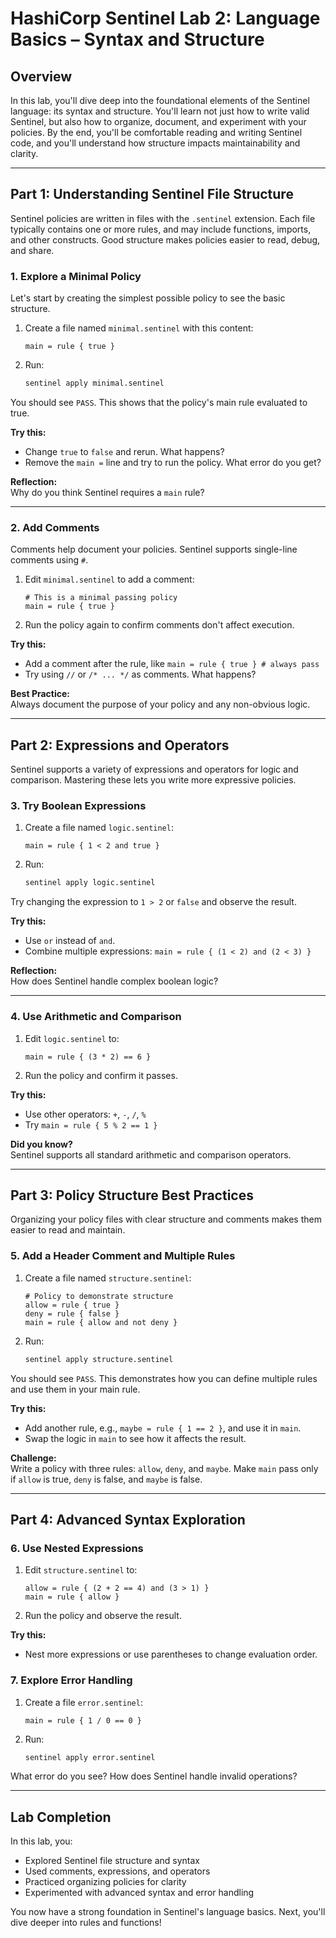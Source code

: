 # HashiCorp Sentinel Lab 2: Language Basics – Syntax and Structure

## Overview
In this lab, you'll dive deep into the foundational elements of the Sentinel language: its syntax and structure. You'll learn not just how to write valid Sentinel, but also how to organize, document, and experiment with your policies. By the end, you'll be comfortable reading and writing Sentinel code, and you'll understand how structure impacts maintainability and clarity.

---

## Part 1: Understanding Sentinel File Structure

Sentinel policies are written in files with the `.sentinel` extension. Each file typically contains one or more rules, and may include functions, imports, and other constructs. Good structure makes policies easier to read, debug, and share.

### 1. Explore a Minimal Policy
Let's start by creating the simplest possible policy to see the basic structure.

1. Create a file named `minimal.sentinel` with this content:
   ```hcl
   main = rule { true }
   ```
2. Run:
   ```bash
   sentinel apply minimal.sentinel
   ```
You should see `PASS`. This shows that the policy's main rule evaluated to true.

**Try this:**  
- Change `true` to `false` and rerun. What happens?
- Remove the `main =` line and try to run the policy. What error do you get?

**Reflection:**  
Why do you think Sentinel requires a `main` rule?

---

### 2. Add Comments
Comments help document your policies. Sentinel supports single-line comments using `#`.

1. Edit `minimal.sentinel` to add a comment:
   ```hcl
   # This is a minimal passing policy
   main = rule { true }
   ```
2. Run the policy again to confirm comments don't affect execution.

**Try this:**  
- Add a comment after the rule, like `main = rule { true } # always pass`
- Try using `//` or `/* ... */` as comments. What happens?

**Best Practice:**  
Always document the purpose of your policy and any non-obvious logic.

---

## Part 2: Expressions and Operators

Sentinel supports a variety of expressions and operators for logic and comparison. Mastering these lets you write more expressive policies.

### 3. Try Boolean Expressions
1. Create a file named `logic.sentinel`:
   ```hcl
   main = rule { 1 < 2 and true }
   ```
2. Run:
   ```bash
   sentinel apply logic.sentinel
   ```
Try changing the expression to `1 > 2` or `false` and observe the result.

**Try this:**  
- Use `or` instead of `and`.
- Combine multiple expressions: `main = rule { (1 < 2) and (2 < 3) }`

**Reflection:**  
How does Sentinel handle complex boolean logic?

---

### 4. Use Arithmetic and Comparison
1. Edit `logic.sentinel` to:
   ```hcl
   main = rule { (3 * 2) == 6 }
   ```
2. Run the policy and confirm it passes.

**Try this:**  
- Use other operators: `+`, `-`, `/`, `%`
- Try `main = rule { 5 % 2 == 1 }`

**Did you know?**  
Sentinel supports all standard arithmetic and comparison operators.

---

## Part 3: Policy Structure Best Practices

Organizing your policy files with clear structure and comments makes them easier to read and maintain.

### 5. Add a Header Comment and Multiple Rules
1. Create a file named `structure.sentinel`:
   ```hcl
   # Policy to demonstrate structure
   allow = rule { true }
   deny = rule { false }
   main = rule { allow and not deny }
   ```
2. Run:
   ```bash
   sentinel apply structure.sentinel
   ```
You should see `PASS`. This demonstrates how you can define multiple rules and use them in your main rule.

**Try this:**  
- Add another rule, e.g., `maybe = rule { 1 == 2 }`, and use it in `main`.
- Swap the logic in `main` to see how it affects the result.

**Challenge:**  
Write a policy with three rules: `allow`, `deny`, and `maybe`. Make `main` pass only if `allow` is true, `deny` is false, and `maybe` is false.

---

## Part 4: Advanced Syntax Exploration

### 6. Use Nested Expressions
1. Edit `structure.sentinel` to:
   ```hcl
   allow = rule { (2 + 2 == 4) and (3 > 1) }
   main = rule { allow }
   ```
2. Run the policy and observe the result.

**Try this:**  
- Nest more expressions or use parentheses to change evaluation order.

### 7. Explore Error Handling
1. Create a file `error.sentinel`:
   ```hcl
   main = rule { 1 / 0 == 0 }
   ```
2. Run:
   ```bash
   sentinel apply error.sentinel
   ```
What error do you see? How does Sentinel handle invalid operations?

---

## Lab Completion

In this lab, you:
- Explored Sentinel file structure and syntax
- Used comments, expressions, and operators
- Practiced organizing policies for clarity
- Experimented with advanced syntax and error handling

You now have a strong foundation in Sentinel's language basics. Next, you'll dive deeper into rules and functions! 